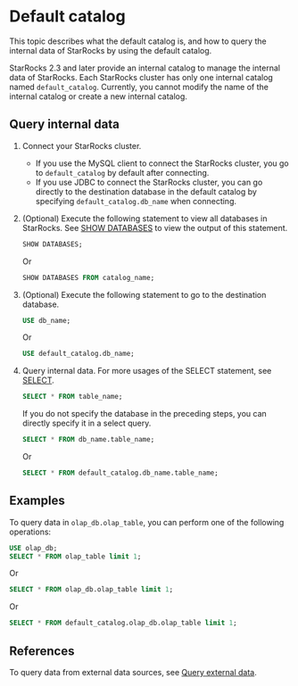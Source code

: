 # Default catalog

This topic describes what the default catalog is, and how to query the internal data of StarRocks by using the default catalog.

StarRocks 2.3 and later provide an internal catalog to manage the internal data of StarRocks. Each StarRocks cluster has only one internal catalog named `default_catalog`. Currently, you cannot modify the name of the internal catalog or create a new internal catalog.

## Query internal data

1. Connect your StarRocks cluster.
   - If you use the MySQL client to connect the StarRocks cluster, you go to `default_catalog` by default after connecting.
   - If you use JDBC to connect the StarRocks cluster, you can go directly to the destination database in the default catalog by specifying `default_catalog.db_name` when connecting.

2. (Optional) Execute the following statement to view all databases in StarRocks. See [SHOW DATABASES](../../sql-reference/sql-statements/data-manipulation/SHOW_DATABASES.md) to view the output of this statement.

      ```SQL
      SHOW DATABASES;
      ```

      Or

      ```SQL
      SHOW DATABASES FROM catalog_name;
      ```

3. (Optional) Execute the following statement to go to the destination database.

      ```SQL
      USE db_name;
      ```

      Or

      ```SQL
      USE default_catalog.db_name;
      ```

4. Query internal data. For more usages of the SELECT statement, see [SELECT](../../sql-reference/sql-statements/data-manipulation/SELECT.md).

      ```SQL
      SELECT * FROM table_name;
      ```

      If you do not specify the database in the preceding steps, you can directly specify it in a select query.

      ```SQL
      SELECT * FROM db_name.table_name;
      ```

      Or

      ```SQL
      SELECT * FROM default_catalog.db_name.table_name;
      ```

## Examples

To query data in `olap_db.olap_table`, you can perform one of the following operations:

```SQL
USE olap_db;
SELECT * FROM olap_table limit 1;
```

Or

```SQL
SELECT * FROM olap_db.olap_table limit 1;     
```

Or

```SQL
SELECT * FROM default_catalog.olap_db.olap_table limit 1;      
```

## References

To query data from external data sources, see [Query external data](../catalog/query_external_data.md).
